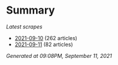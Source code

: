 # Summary
*Latest scrapes*
* [2021-09-10](https://github.com/nuuuwan/news_lk/blob/data/news_lk.2021-09-10.json) (262 articles)
* [2021-09-11](https://github.com/nuuuwan/news_lk/blob/data/news_lk.2021-09-11.json) (82 articles)

*Generated at 09:08PM, September 11, 2021*
